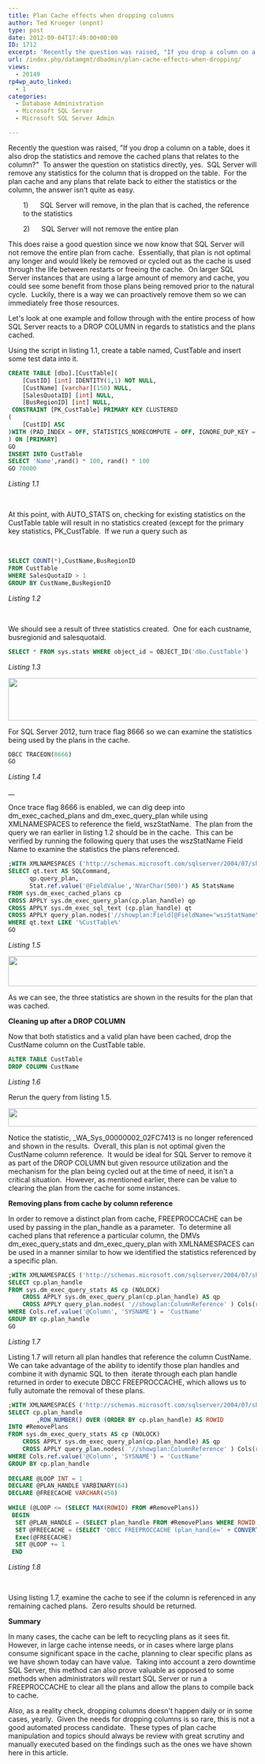 ```yaml
---
title: Plan Cache effects when dropping columns
author: Ted Krueger (onpnt)
type: post
date: 2012-09-04T17:49:00+00:00
ID: 1712
excerpt: 'Recently the question was raised, "If you drop a column on a table, does it also drop the statistics and remove the cached plans that relates to the column?"  To answer the question on statistics directly, yes.  SQL Server will remove any statistics for&hellip;'
url: /index.php/datamgmt/dbadmin/plan-cache-effects-when-dropping/
views:
  - 20149
rp4wp_auto_linked:
  - 1
categories:
  - Database Administration
  - Microsoft SQL Server
  - Microsoft SQL Server Admin

---
```

Recently the question was raised, "If you drop a column on a table, does it also drop the statistics and remove the cached plans that relates to the column?"  To answer the question on statistics directly, yes.  SQL Server will remove any statistics for the column that is dropped on the table.  For the plan cache and any plans that relate back to either the statistics or the column, the answer isn't quite as easy.

<p style="padding-left: 30px;">
  1)      SQL Server will remove, in the plan that is cached, the reference to the statistics
</p>

<p style="padding-left: 30px;">
  2)      SQL Server will not remove the entire plan
</p>

This does raise a good question since we now know that SQL Server will not remove the entire plan from cache.  Essentially, that plan is not optimal any longer and would likely be removed or cycled out as the cache is used through the life between restarts or freeing the cache.  On larger SQL Server instances that are using a large amount of memory and cache, you could see some benefit from those plans being removed prior to the natural cycle.  Luckily, there is a way we can proactively remove them so we can immediately free those resources.

Let's look at one example and follow through with the entire process of how SQL Server reacts to a DROP COLUMN in regards to statistics and the plans cached.

Using the script in listing 1.1, create a table named, CustTable and insert some test data into it.

```sql
CREATE TABLE [dbo].[CustTable](
	[CustID] [int] IDENTITY(1,1) NOT NULL,
	[CustName] [varchar](150) NULL,
	[SalesQuotaID] [int] NULL,
	[BusRegionID] [int] NULL,
 CONSTRAINT [PK_CustTable] PRIMARY KEY CLUSTERED 
(
	[CustID] ASC
)WITH (PAD_INDEX = OFF, STATISTICS_NORECOMPUTE = OFF, IGNORE_DUP_KEY = OFF, ALLOW_ROW_LOCKS = ON, ALLOW_PAGE_LOCKS = ON) ON [PRIMARY]
) ON [PRIMARY]
GO
INSERT INTO CustTable
SELECT 'Name',rand() * 100, rand() * 100
GO 70000
```

_Listing 1.1_

 

At this point, with AUTO\_STATS on, checking for existing statistics on the CustTable table will result in no statistics created (except for the primary key statistics, PK\_CustTable.  If we run a query such as

 

```sql
SELECT COUNT(*),CustName,BusRegionID 
FROM CustTable  
WHERE SalesQuotaID > 1
GROUP BY CustName,BusRegionID
```

_Listing 1.2_

 

We should see a result of three statistics created.  One for each custname, busregionid and salesquotaid.

```sql
SELECT * FROM sys.stats WHERE object_id = OBJECT_ID('dbo.CustTable')
```


_Listing 1.3_

<div class="image_block">
  <a href="/wp-content/uploads/blogs/DataMgmt/-158.png?mtime=1346787647"><img alt="" src="/wp-content/uploads/blogs/DataMgmt/-158.png?mtime=1346787647" width="624" height="86" /></a>
</div>

For SQL Server 2012, turn trace flag 8666 so we can examine the statistics being used by the plans in the cache.

```sql
DBCC TRACEON(8666)
GO
```

_Listing 1.4_

 __

Once trace flag 8666 is enabled, we can dig deep into dm\_exec\_cached\_plans and dm\_exec\_query\_plan while using XMLNAMESPACES to reference the field, wszStatName.  The plan from the query we ran earlier in listing 1.2 should be in the cache.  This can be verified by running the following query that uses the wszStatName Field Name to examine the statistics the plans referenced.

```sql
;WITH XMLNAMESPACES ('http://schemas.microsoft.com/sqlserver/2004/07/showplan' as showplan)
SELECT qt.text AS SQLCommand,
      qp.query_plan,
      Stat.ref.value('@FieldValue','NVarChar(500)') AS StatsName
FROM sys.dm_exec_cached_plans cp
CROSS APPLY sys.dm_exec_query_plan(cp.plan_handle) qp
CROSS APPLY sys.dm_exec_sql_text (cp.plan_handle) qt
CROSS APPLY query_plan.nodes('//showplan:Field[@FieldName="wszStatName"]') Stat(ref)
WHERE qt.text LIKE '%CustTable%'
GO
```

_Listing 1.5_

<div class="image_block">
  <a href="/wp-content/uploads/blogs/DataMgmt/-159.png?mtime=1346787647"><img alt="" src="/wp-content/uploads/blogs/DataMgmt/-159.png?mtime=1346787647" width="624" height="61" /></a>
</div>

As we can see, the three statistics are shown in the results for the plan that was cached.

**Cleaning up after a DROP COLUMN**

Now that both statistics and a valid plan have been cached, drop the CustName column on the CustTable table.

```sql
ALTER TABLE CustTable
DROP COLUMN CustName
```

_Listing 1.6_

Rerun the query from listing 1.5.

<div class="image_block">
  <a href="/wp-content/uploads/blogs/DataMgmt/-160.png?mtime=1346787648"><img alt="" src="/wp-content/uploads/blogs/DataMgmt/-160.png?mtime=1346787648" width="624" height="37" /></a>
</div>

Notice the statistic, \_WA\_Sys\_00000002\_02FC7413 is no longer referenced and shown in the results.  Overall, this plan is not optimal given the CustName column reference.  It would be ideal for SQL Server to remove it as part of the DROP COLUMN but given resource utilization and the mechanism for the plan being cycled out at the time of need, it isn't a critical situation.  However, as mentioned earlier, there can be value to clearing the plan from the cache for some instances.

**Removing plans from cache by column reference**

In order to remove a distinct plan from cache, FREEPROCCACHE can be used by passing in the plan\_handle as a parameter.  To determine all cached plans that reference a particular column, the DMVs dm\_exec\_query\_stats and dm\_exec\_query_plan with XMLNAMESPACES can be used in a manner similar to how we identified the statistics referenced by a specific plan.

```sql
;WITH XMLNAMESPACES ('http://schemas.microsoft.com/sqlserver/2004/07/showplan' as showplan)
SELECT cp.plan_handle
FROM sys.dm_exec_query_stats AS cp (NOLOCK)
	CROSS APPLY sys.dm_exec_query_plan(cp.plan_handle) AS qp
	CROSS APPLY query_plan.nodes( '//showplan:ColumnReference' ) Cols(ref)
WHERE Cols.ref.value('@Column', 'SYSNAME') = 'CustName'
GROUP BY cp.plan_handle
GO
```

_Listing 1.7_

Listing 1.7 will return all plan handles that reference the column CustName.  We can take advantage of the ability to identify those plan handles and combine it with dynamic SQL to then  iterate through each plan handle returned in order to execute DBCC FREEPROCCACHE, which allows us to fully automate the removal of these plans.

```sql
;WITH XMLNAMESPACES ('http://schemas.microsoft.com/sqlserver/2004/07/showplan' as showplan)
SELECT cp.plan_handle
        ,ROW_NUMBER() OVER (ORDER BY cp.plan_handle) AS ROWID
INTO #RemovePlans
FROM sys.dm_exec_query_stats AS cp (NOLOCK)
	CROSS APPLY sys.dm_exec_query_plan(cp.plan_handle) AS qp
	CROSS APPLY query_plan.nodes( '//showplan:ColumnReference' ) Cols(ref)
WHERE Cols.ref.value('@Column', 'SYSNAME') = 'CustName'
GROUP BY cp.plan_handle
 
DECLARE @LOOP INT = 1
DECLARE @PLAN_HANDLE VARBINARY(64)
DECLARE @FREECACHE VARCHAR(450)
 
WHILE (@LOOP <= (SELECT MAX(ROWID) FROM #RemovePlans))
 BEGIN
  SET @PLAN_HANDLE = (SELECT plan_handle FROM #RemovePlans WHERE ROWID = @LOOP)
  SET @FREECACHE = (SELECT 'DBCC FREEPROCCACHE (plan_handle=' + CONVERT(VARCHAR(91), @PLAN_HANDLE, 1) + ')')
  Exec(@FREECACHE)
  SET @LOOP += 1
 END
```

_Listing 1.8_

 

Using listing 1.7, examine the cache to see if the column is referenced in any remaining cached plans.  Zero results should be returned.

**Summary**

In many cases, the cache can be left to recycling plans as it sees fit.  However, in large cache intense needs, or in cases where large plans consume significant space in the cache, planning to clear specific plans as we have shown today can have value.  Taking into account a zero downtime SQL Server, this method can also prove valuable as opposed to some methods when administrators will restart SQL Server or run a FREEPROCCACHE to clear all the plans and allow the plans to compile back to cache.

Also, as a reality check, dropping columns doesn't happen daily or in some cases, yearly.  Given the needs for dropping columns is so rare, this is not a good automated process candidate.  These types of plan cache manipulation and topics should always be review with great scrutiny and manually executed based on the findings such as the ones we have shown here in this article.